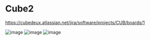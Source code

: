 # Cube2

https://cubedeux.atlassian.net/jira/software/projects/CUB/boards/1

![image](https://user-images.githubusercontent.com/21956643/148373134-43754eac-186c-4681-b8a7-2ff2f735b115.png)
![image](https://user-images.githubusercontent.com/21956643/148373185-0444de89-de38-4547-97a7-57ad5c782734.png)
![image](https://user-images.githubusercontent.com/21956643/148373167-7c3dce3e-4df2-4177-b814-bc58a9f45d53.png)
